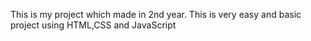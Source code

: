 This is my project which made in 2nd year.
This is very easy and basic project using HTML,CSS and JavaScript
